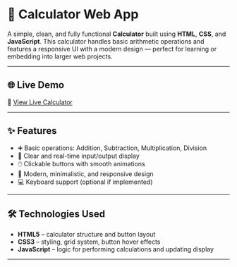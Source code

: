 # 🧮 Calculator Web App

A simple, clean, and fully functional **Calculator** built using **HTML**, **CSS**, and **JavaScript**. This calculator handles basic arithmetic operations and features a responsive UI with a modern design — perfect for learning or embedding into larger web projects.

---

## 🌐 Live Demo

🔗 [View Live Calculator](https://ghulammustafa64.github.io/Calculator-Web-App/)  
<!-- Replace '#' with your live demo link -->

---

## ✨ Features

- ➕ Basic operations: Addition, Subtraction, Multiplication, Division  
- 🧠 Clear and real-time input/output display  
- 🖱️ Clickable buttons with smooth animations  
- 🎨 Modern, minimalistic, and responsive design  
- 💻 Keyboard support (optional if implemented)

---

## 🛠️ Technologies Used

- **HTML5** – calculator structure and button layout  
- **CSS3** – styling, grid system, button hover effects  
- **JavaScript** – logic for performing calculations and updating display  

---

